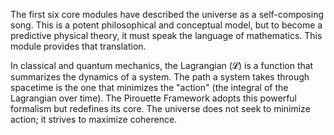The first six core modules have described the universe as a self-composing song. This is a potent philosophical and conceptual model, but to become a predictive physical theory, it must speak the language of mathematics. This module provides that translation.

In classical and quantum mechanics, the Lagrangian (𝓛) is a function that summarizes the dynamics of a system. The path a system takes through spacetime is the one that minimizes the "action" (the integral of the Lagrangian over time). The Pirouette Framework adopts this powerful formalism but redefines its core. The universe does not seek to minimize action; it strives to maximize coherence.